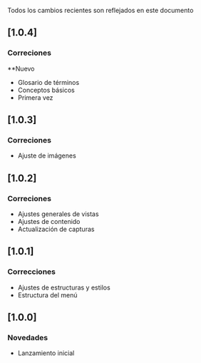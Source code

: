﻿Todos los cambios recientes son reflejados en este documento

## [1.0.4]
### Correciones
**Nuevo
  - Glosario de términos
  - Conceptos básicos
  - Primera vez

## [1.0.3]
### Correciones
- Ajuste de imágenes

## [1.0.2]
### Correciones
- Ajustes generales de vistas
- Ajustes de contenido 
- Actualización de capturas

## [1.0.1]
### Correcciones
- Ajustes de estructuras y estilos
- Estructura del menú

## [1.0.0]
### Novedades
- Lanzamiento inicial

